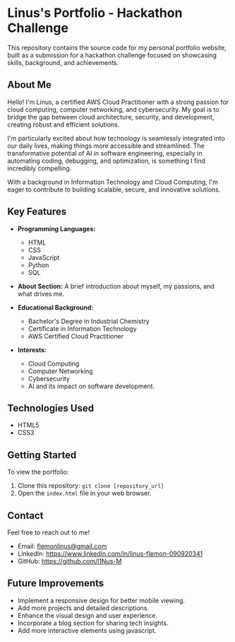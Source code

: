 # Linus's Portfolio - Hackathon Challenge

This repository contains the source code for my personal portfolio website, built as a submission for a hackathon challenge focused on showcasing skills, background, and achievements.

## About Me

Hello! I'm Linus, a certified AWS Cloud Practitioner with a strong passion for cloud computing, computer networking, and cybersecurity. My goal is to bridge the gap between cloud architecture, security, and development, creating robust and efficient solutions.

I'm particularly excited about how technology is seamlessly integrated into our daily lives, making things more accessible and streamlined. The transformative potential of AI in software engineering, especially in automating coding, debugging, and optimization, is something I find incredibly compelling.

With a background in Information Technology and Cloud Computing, I'm eager to contribute to building scalable, secure, and innovative solutions.

## Key Features

* **Programming Languages:**
    * HTML
    * CSS
    * JavaScript
    * Python
    * SQL
* **About Section:** A brief introduction about myself, my passions, and what drives me.
* **Educational Background:**
    * Bachelor's Degree in Industrial Chemistry
    * Certificate in Information Technology
    * AWS Certified Cloud Practitioner
    
* **Interests:**
    * Cloud Computing
    * Computer Networking
    * Cybersecurity
    * AI and its impact on software development.

## Technologies Used

* HTML5
* CSS3

## Getting Started

To view the portfolio:

1.  Clone this repository: `git clone [repository_url]`
2.  Open the `index.html` file in your web browser.

## Contact

Feel free to reach out to me!

* Email: flemonlinus@gmail.com
* LinkedIn: https://www.linkedin.com/in/linus-flemon-090920341
* GitHub: https://github.com/l1Nus-M

## Future Improvements

* Implement a responsive design for better mobile viewing.
* Add more projects and detailed descriptions.
* Enhance the visual design and user experience.
* Incorporate a blog section for sharing tech insights.
* Add more interactive elements using javascript.
